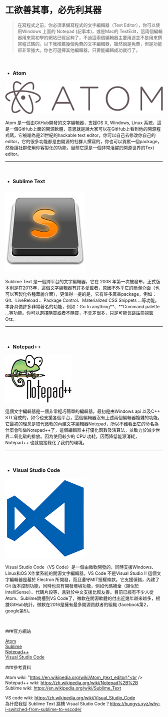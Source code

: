 # 工欲善其事，必先利其器

> 在寫程式之前，你必須準備寫程式的文字編輯器（Text Editor），你可以使用Windows 上面的 Notepad (記事本)，或是Mac的 TextEdit，這兩個編輯器用來寫初學的網站已經足夠了，不過這兩個編輯器主要用途並不是用來撰寫程式碼的。以下我推薦幾個免費的文字編輯器，雖然說是免費，但是功能卻非常強大。你也可選擇其他編輯器，只要能編輯成功就行了。

<br />


* ### Atom

![](/assets/Atom_icon.png)

Atom 是一個由GitHub開發的文字編輯器，支援OS X, Windows, Linux 系統，這是一個GitHub上面的開源軟體，意思就是說大家可以在GitHub上看到他的開源程式碼，它被喻為是21世紀的hackable text editor，你可以自己去修改你自己的editor，它的很多功能都是由開源的社群人撰寫的，你也可以貢獻一個package，然後讓社群使用你客製化的功能，目前它還是一個非常活躍於開源世界的Text editor。

---
<br />


* ### Sublime Text

### ![](/assets/Sublime_Text_Logo.png)

Sublime Text 是一個跨平台的文字編輯器，它在 2008 年第一次被發布，正式版本則是在2013年，這個文字編輯器有許多愛戴者，原因不外乎它的簡潔介面（也可以客製化各種華麗介面），更值得一提的是，它有許多厲害package，例如：Git、LiveReload 、Package Control、Materialized CSS Snippets ...等功能。本身具備許多非常著名的功能，例如：Go to anything**、**Command palette ...等功能。你可以選擇購買或者不購買，不會差很多，只是可能會跳註冊視窗Orz。

---
<br />


* ### Notepad++

![](/assets/Notepad++_Logo.png)

這個文字編輯器是一個非常輕巧簡單的編輯器，最初是由Windows api 以及C++ STL寫成的，如今也支援各個平台，這個編輯器沒有上述兩個編輯器複雜的功能，它最初的理念是取代微軟的內建文字編輯器Notepad，所以不難看出它的命名為什麼會叫做Notepad++了，這個編輯器主打優化函數及演算法，並致力於減少世界二氧化碳的排放。因為使用較少的 CPU 功耗，因而降低能源消耗，Notepad++ 也就間接綠化了我們的環境。

---
<br />

* ### Visual Studio Code
![](/assets/Visual_Studio_Code_0.10.1_icon.png)

Visual Studio Code（VS Code）是一個由微軟開發的，同時支援Windows、Linux和OS X作業系統的開源文字編輯器。VS Code 不是Visual Studio !! 這個文字編輯器是基於 Electron 所開發，而且遵守MIT授權條款。它支援偵錯，內建了Git 版本控制功能，同時也具有開發環境功能，例如代碼補全（類似於 IntelliSense）、代碼片段等，且對於中文支援比較友善。目前已經有不少人從Atom、Sublime跳槽到VS Code了，微軟在開源軟體的付出近幾年越來越多，根據GitHub統計，微軟在2016是擁有最多開源貢獻者的組織 (facebook第2，google第5)。




<br />

###官方網站 <br />

[Atom](https://atom.io) <br />
[Sublime](https://www.sublimetext.com)<br />
[Notepad++](https://notepad-plus-plus.org/zh/)<br />
[Visual Studio Code](https://code.visualstudio.com/)<br />

###參考資料


Atom wiki: "https://en.wikipedia.org/wiki/Atom_(text_editor)"<br />
Notepad++ wiki: https://zh.wikipedia.org/wiki/Notepad%2B%2B<br />
Sublime wiki: https://en.wikipedia.org/wiki/Sublime_Text<br />

VS code wiki: https://zh.wikipedia.org/wiki/Visual_Studio_Code <br />
為什麼我從 Sublime Text 跳槽 Visual Studio Code？https://hungys.xyz/why-i-switched-from-sublime-to-vscode/<br />



























